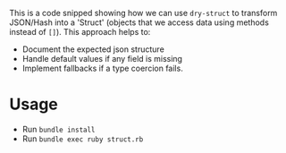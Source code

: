 This is a code snipped showing how we can use `dry-struct` to transform JSON/Hash into a 'Struct' (objects that we access data using methods instead of `[]`). This approach helps to:

- Document the expected json structure
- Handle default values if any field is missing
- Implement fallbacks if a type coercion fails. 

# Usage

- Run `bundle install`
- Run `bundle exec ruby struct.rb`
